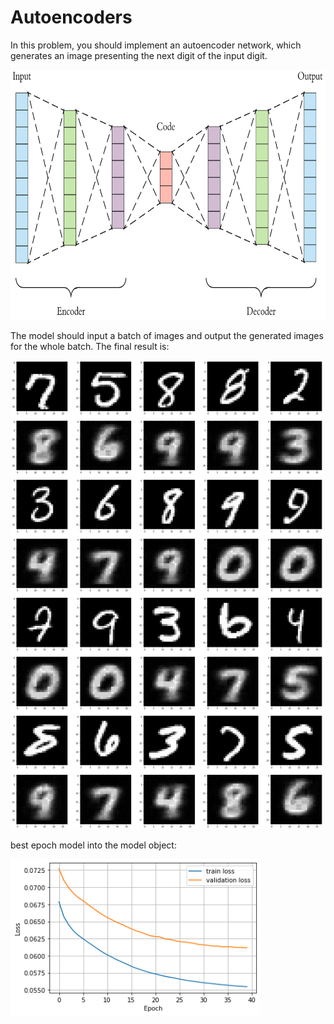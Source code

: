 # Autoencoders 

In this problem, you should implement an autoencoder network, which generates an image presenting the next digit of the input digit.

<img src="images/autoEncoder.png" width="700" height="400">

The model should input a batch of images and output the generated images for the whole batch. The final result is: 

<img src="Autoencoders_Result.png" width="500" height="750">

 best epoch model into the model object:
 
<img src="images/loss.png" width="400" height="250">
